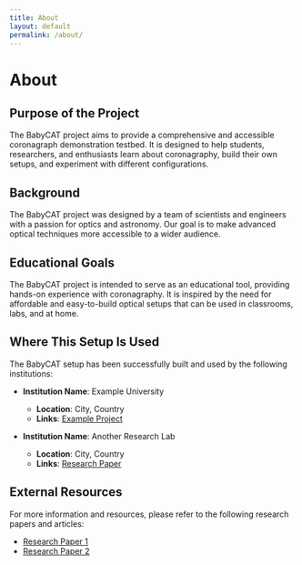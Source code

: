 ```yaml
---
title: About
layout: default
permalink: /about/
---
```


# About

## Purpose of the Project

The BabyCAT project aims to provide a comprehensive and accessible coronagraph demonstration testbed. It is designed to help students, researchers, and enthusiasts learn about coronagraphy, build their own setups, and experiment with different configurations.

## Background

The BabyCAT project was designed by a team of scientists and engineers with a passion for optics and astronomy. Our goal is to make advanced optical techniques more accessible to a wider audience.

## Educational Goals

The BabyCAT project is intended to serve as an educational tool, providing hands-on experience with coronagraphy. It is inspired by the need for affordable and easy-to-build optical setups that can be used in classrooms, labs, and at home.

## Where This Setup Is Used

The BabyCAT setup has been successfully built and used by the following institutions:

- **Institution Name**: Example University
  - **Location**: City, Country
  - **Links**: [Example Project](https://example.com/project)

- **Institution Name**: Another Research Lab
  - **Location**: City, Country
  - **Links**: [Research Paper](https://example.com/research)

## External Resources

For more information and resources, please refer to the following research papers and articles:

- [Research Paper 1](https://example.com/paper1)
- [Research Paper 2](https://example.com/paper2)
